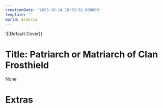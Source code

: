 ```yaml
---
creationDate: '2023-10-14 18:53:31.000000'
template: ''
world: Eldoria
---
```

![[Default Cover]]

# Title: Patriarch or Matriarch of Clan Frosthield

None

# Extras

